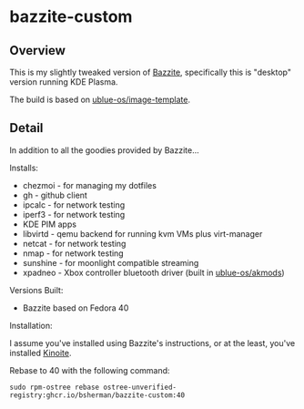 # bazzite-custom

## Overview

This is my slightly tweaked version of [Bazzite](https://github.com/ublue-os/bazzite/), specifically this is "desktop" version running KDE Plasma.

The build is based on [ublue-os/image-template](https://github.com/ublue-os/image-template).

## Detail

In addition to all the goodies provided by Bazzite...

Installs:
- chezmoi - for managing my dotfiles
- gh - github client
- ipcalc - for network testing
- iperf3 - for network testing
- KDE PIM apps
- libvirtd - qemu backend for running kvm VMs plus virt-manager
- netcat - for network testing
- nmap - for network testing
- sunshine - for moonlight compatible streaming
- xpadneo - Xbox controller bluetooth driver (built in [ublue-os/akmods](https://github.com/ublue-os/akmods))

Versions Built:
- Bazzite based on Fedora 40

Installation:

I assume you've installed using Bazzite's instructions, or at the least, you've installed  [Kinoite](https://fedoraproject.org/kinoite/download/).

Rebase to 40 with the following command:

    sudo rpm-ostree rebase ostree-unverified-registry:ghcr.io/bsherman/bazzite-custom:40
